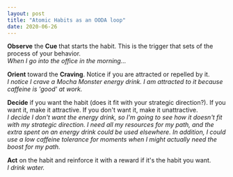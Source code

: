 ```yaml
---
layout: post
title: "Atomic Habits as an OODA loop"
date: 2020-06-26
---
```


**Observe** the **Cue** that starts the habit. This is the trigger that sets of the process of your behavior.  
_When I go into the office in the morning..._  


**Orient** toward the **Craving**. Notice if you are attracted or repelled by it.  
_I notice I crave a Mocha Monster energy drink. I am attracted to it because caffeine is 'good' at work._  

**Decide** if you want the habit (does it fit with your strategic direction?). If you want it, make it attractive. If you don't want it, make it unattractive.  
_I decide I don't want the energy drink, so I'm going to see how it doesn't fit with my strategic direction. I need all my resources for my path, and the extra spent on an energy drink could be used elsewhere. In addition, I could use a low caffeine tolerance for moments when I might actually need the boost for my path._  

**Act** on the habit and reinforce it with a reward if it's the habit you want.  
_I drink water._
